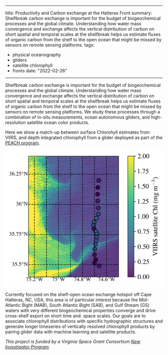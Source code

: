 
---
title: Productivity and Carbon exchange at the Hatteras Front
summary: Shelfbreak carbon exchange is important for the budget of biogeochemical processes and the global climate. Understanding how water mass convergence and exchange affects the vertical distribution of carbon on short spatial and temporal scales at the shelfbreak helps us estimate fluxes of organic carbon from the shelf to the open ocean that might be missed by sensors on remote sensing platforms.
tags:
  - physical oceanography
  - gliders
  - satellite chlorophyll
  - fronts
date: "2022-02-26"

---
Shelfbreak carbon exchange is important for the budget of biogeochemical processes and the global climate. Understanding how water mass convergence and exchange affects the vertical distribution of carbon on short spatial and temporal scales at the shelfbreak helps us estimate fluxes of organic carbon from the shelf to the open ocean that might be missed by sensors on remote sensing platforms. We study these processes through a combination of in-situ measurements, ocean autonomous gliders, and high-resolution satellite ocean color products. 

Here we show a match-up between surface Chlorohyll estimates from VIIRS, and depth integrated chlorophyll from a glider deployed as part of the [PEACH program](https://sites.google.com/a/ncsu.edu/peach-public-site/).

![](viirs_small.png)

Currently focused on the shelf-open ocean exchange hotspot off Cape Hatteras, NC, USA, this area is of particular interest because the Mid-Atlantic Bight (MAB), South Atlantic Bight (SAB), and Gulf Stream (GS) waters with very different biogeochemical properties converge and drive cross-shelf export on short time and. space scales. Our goals are to associate chlorophyll distributions with specific hydrographic structures and generate longer timeseries of vertically resolved chlorophyll products by pairing glider data with machine learning and satellite products.

*This project is funded by a Virginia Space Grant Consortium [New Investigator Program](https://vsgc.odu.edu/newinvestigatorprogram/).*

<!--![](viirs_peach_map_jan2018.png)-->





